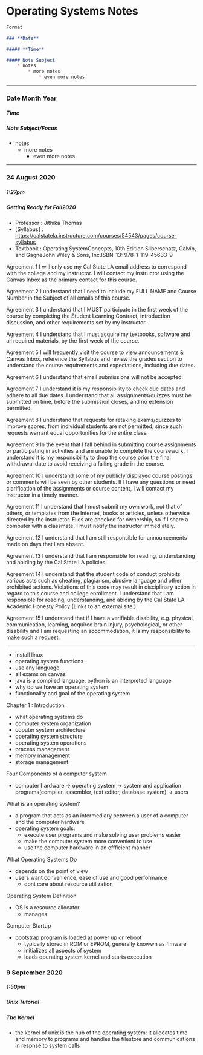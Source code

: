 # **Operating Systems Notes**


```Markdown
Format

### **Date**

##### **Time**

##### Note Subject
    * notes
        * more notes
            * even more notes
```

---

### **Date Month Year**

##### ***Time***

##### **Note Subject/Focus**

* notes
  * more notes
    * even more notes

---

### **24 August 2020**

##### ***1:27pm***

##### **Getting Ready for Fall2020**

* Professor : Jithika Thomas
* [Syllabus] : https://calstatela.instructure.com/courses/54543/pages/course-syllabus
* Textbook : Operating SystemConcepts, 10th Edition Silberschatz, Galvin, and GagneJohn Wiley & Sons, Inc.ISBN-13: 978-1-119-45633-9
  

Agreement 1
I will only use my Cal State LA email address to correspond with the college and my instructor.  I will contact my instructor using the Canvas Inbox as the primary contact for this course.

Agreement 2
I understand that I need to include my FULL NAME and Course Number in the Subject of all emails of this course.

Agreement 3
I understand that I MUST participate in the first week of the course by completing the Student Learning Contract, introduction discussion, and other requirements set by my instructor.

Agreement 4
I understand that I must acquire my textbooks, software and all required materials, by the first week of the course.

Agreement 5
I will frequently visit the course to view announcements & Canvas Inbox, reference the Syllabus and review the grades section to understand the course requirements and expectations, including due dates.

Agreement 6
I understand that email submissions will not be accepted.

Agreement 7
I understand it is my responsibility to check due dates and adhere to all due dates. I understand that all assignments/quizzes must be submitted on time, before the submission closes, and no extension permitted.

Agreement 8
I understand that requests for retaking exams/quizzes to improve scores, from individual students are not permitted, since such requests warrant equal opportunities for the entire class.

Agreement 9
In the event that I fall behind in submitting course assignments or participating in activities and am unable to complete the coursework, I understand it is my responsibility to drop the course prior the final withdrawal date to avoid receiving a failing grade in the course.

Agreement 10
I understand some of my publicly displayed course postings or comments will be seen by other students. If I have any questions or need clarification of the assignments or course content, I will contact my instructor in a timely manner.

Agreement 11
I understand that I must submit my own work, not that of others, or templates from the Internet, books or articles, unless otherwise directed by the instructor. Files are checked for ownership, so if I share a computer with a classmate, I must notify the instructor immediately.

Agreement 12
I understand that I am  still responsible for announcements made on days that I am absent.

Agreement 13
I understand that I am responsible for reading, understanding and abiding by the Cal State LA policies.

Agreement 14
I understand that the student code of conduct prohibits various acts such as cheating, plagiarism, abusive language and other prohibited actions. Violations of this code may result in disciplinary action in regard to this course and college enrollment. I understand that I am responsible for reading, understanding, and abiding by the Cal State LA Academic Honesty Policy (Links to an external site.).

Agreement 15
I understand that if I have a verifiable disability, e.g. physical, communication, learning, acquired brain injury, psychological, or other disability and I am requesting an accommodation, it is my responsibility to make such a request.

---

* install linux
* operating system functions
* use any language
* all exams on canvas
* java is a compiled language, python is an interpreted language
* why do we  have an  operating system
* functionality and goal of the operating system

Chapter 1 : Introduction
* what operating systems do
* computer system organization
* coputer system architecture
* operating system structure
* operating  system operations
* pracess management
* memory management
* storage management

Four Components of a computer system
* computer hardware -> operating system -> system and application programs(compiler, assembler, text editor, database system) -> users

What is an operating system?
* a program that acts as an intermediary between a user of a computer and the computer hardware
* operating system goals:
  * execute user programs and make solving user problems easier
  * make the computer system more convenient to use
  * use the computer hardware in an effficient manner

What Operating Systems Do
* depends on the point of view
* users want convenience, ease of use and good performance
  * dont care about resource utilization

Operating System Definition
* OS is a resource allocator
  * manages 

Computer Startup
* bootstrap program is loaded at power up or reboot
  * typically stored in ROM or EPROM, generally knowwn as fimware
  * initializes all aspects of system
  * loads operating system kernel and starts execution

### **9 September 2020**

##### ***1:50pm***

##### **Unix Tutorial**

##### The Kernel
* the kernel of unix is the hub of the operating system: it allocates time and memory to programs and handles the filestore and communications in respnse to system calls


